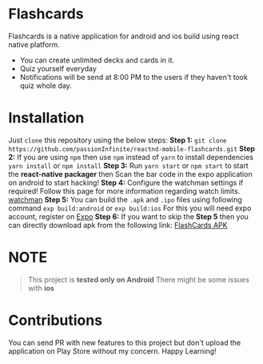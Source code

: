 # Flashcards

Flashcards is a native application for android and ios build using react native platform.

  - You can create unlimited decks and cards in it.
  - Quiz yourself everyday
  - Notifications will be send at 8:00 PM to the users if they haven't took quiz whole day.

# Installation
Just `clone` this repository using the below steps:
**Step 1:**
 `git clone https://github.com/passionInfinite/reactnd-mobile-flashcards.git`
**Step 2:**
If you are using `npm` then use `npm` instead of `yarn` to install dependencies
`yarn install` or `npm install`
**Step 3:**
Run `yarn start` or `npm start` to start the **react-native packager** then Scan the bar code in the expo application on android to start hacking!
**Step 4:**
Configure the watchman settings if required!
Follow this page for more information regarding watch limits. [watchman](https://facebook.github.io/watchman/docs/install.html)
**Step 5:**
You can build the `.apk` and `.ipo` files using following command
`exp build:android` or `exp build:ios`
For this you will need expo account, register on [Expo](https:expo.io)
**Step 6:**
If you want to skip the **Step 5** then you can directly download apk from the following link:
[FlashCards APK]()

# NOTE
> This project is **tested only on Android**
> There might be some issues with **ios**

# Contributions
You can send PR with new features to this project but don't upload the application on Play Store without my concern. Happy Learning!